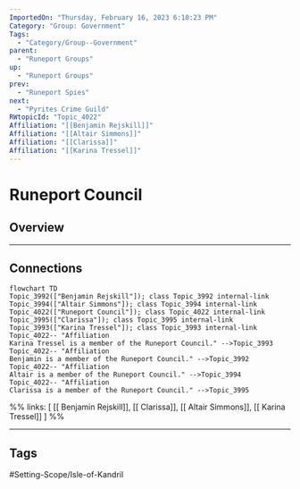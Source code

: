 ```yaml
---
ImportedOn: "Thursday, February 16, 2023 6:10:23 PM"
Category: "Group: Government"
Tags:
  - "Category/Group--Government"
parent:
  - "Runeport Groups"
up:
  - "Runeport Groups"
prev:
  - "Runeport Spies"
next:
  - "Pyrites Crime Guild"
RWtopicId: "Topic_4022"
Affiliation: "[[Benjamin Rejskill]]"
Affiliation: "[[Altair Simmons]]"
Affiliation: "[[Clarissa]]"
Affiliation: "[[Karina Tressel]]"
---
```

# Runeport Council
## Overview
---
## Connections
```mermaid
flowchart TD
Topic_3992(["Benjamin Rejskill"]); class Topic_3992 internal-link
Topic_3994(["Altair Simmons"]); class Topic_3994 internal-link
Topic_4022(["Runeport Council"]); class Topic_4022 internal-link
Topic_3995(["Clarissa"]); class Topic_3995 internal-link
Topic_3993(["Karina Tressel"]); class Topic_3993 internal-link
Topic_4022-- "Affiliation
Karina Tressel is a member of the Runeport Council." -->Topic_3993
Topic_4022-- "Affiliation
Benjamin is a member of the Runeport Council." -->Topic_3992
Topic_4022-- "Affiliation
Altair is a member of the Runeport Council." -->Topic_3994
Topic_4022-- "Affiliation
Clarissa is a member of the Runeport Council." -->Topic_3995
```
%%
links: [ [[ Benjamin Rejskill]], [[ Clarissa]], [[ Altair Simmons]], [[ Karina Tressel]] ]
%%


---
## Tags
#Setting-Scope/Isle-of-Kandril

